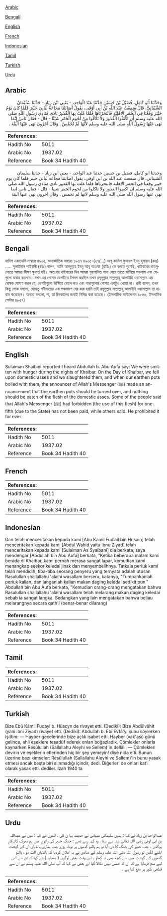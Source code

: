 [Arabic](#arabic)

[Bengali](#bengali)

[English](#english)

[French](#french)

[Indonesian](#indonesian)

[Tamil](#tamil)

[Turkish](#turkish)

[Urdu](#urdu)

## Arabic


<div dir="rtl" lang="ar" style={{fontSize:'larger',backgroundColor:'#f8f9fa',padding:20}}>
وَحَدَّثَنَا أَبُو كَامِلٍ، فُضَيْلُ بْنُ حُسَيْنٍ حَدَّثَنَا عَبْدُ الْوَاحِدِ، - يَعْنِي ابْنَ زِيَادٍ - حَدَّثَنَا سُلَيْمَانُ الشَّيْبَانِيُّ، قَالَ سَمِعْتُ عَبْدَ اللَّهِ بْنَ أَبِي أَوْفَى، يَقُولُ أَصَابَتْنَا مَجَاعَةٌ لَيَالِيَ خَيْبَرَ فَلَمَّا كَانَ يَوْمُ خَيْبَرَ وَقَعْنَا فِي الْحُمُرِ الأَهْلِيَّةِ فَانْتَحَرْنَاهَا فَلَمَّا غَلَتْ بِهَا الْقُدُورُ نَادَى مُنَادِي رَسُولِ اللَّهِ صلى الله عليه وسلم أَنِ اكْفَئُوا الْقُدُورَ وَلاَ تَأْكُلُوا مِنْ لُحُومِ الْحُمُرِ شَيْئًا - قَالَ - فَقَالَ نَاسٌ إِنَّمَا نَهَى عَنْهَا رَسُولُ اللَّهِ صلى الله عليه وسلم لأَنَّهَا لَمْ تُخَمَّسْ ‏.‏ وَقَالَ آخَرُونَ نَهَى عَنْهَا أَلْبَتَّةَ ‏.‏
</div>
<div style={{backgroundColor:'#f8f9fa',padding:20, marginBottom: 10}}><table> <thead> <tr> <th>References:</th> <th></th> </tr> </thead> <tbody><tr><td>Hadith No</td><td>5011</td></tr><tr><td>Arabic No</td><td>1937.02</td></tr><tr><td>Reference</td><td>Book 34 Hadith 40</td></tr></tbody></table></div>


<div dir="rtl" lang="ar" style={{fontSize:'larger',backgroundColor:'#f8f9fa',padding:20}}>
وحدثنا ابو كامل، فضيل بن حسين حدثنا عبد الواحد، - يعني ابن زياد - حدثنا سليمان الشيباني، قال سمعت عبد الله بن ابي اوفى، يقول اصابتنا مجاعة ليالي خيبر فلما كان يوم خيبر وقعنا في الحمر الاهلية فانتحرناها فلما غلت بها القدور نادى منادي رسول الله صلى الله عليه وسلم ان اكفيوا القدور ولا تاكلوا من لحوم الحمر شييا - قال - فقال ناس انما نهى عنها رسول الله صلى الله عليه وسلم لانها لم تخمس . وقال اخرون نهى عنها البتة
</div>
<div style={{backgroundColor:'#f8f9fa',padding:20, marginBottom: 10}}><table> <thead> <tr> <th>References:</th> <th></th> </tr> </thead> <tbody><tr><td>Hadith No</td><td>5011</td></tr><tr><td>Arabic No</td><td>1937.02</td></tr><tr><td>Reference</td><td>Book 34 Hadith 40</td></tr></tbody></table></div>

## Bengali


<div dir="ltr" lang="bn" style={{fontSize:'larger',backgroundColor:'#f8f9fa',padding:20}}>
হাদিস একাডেমি নাম্বারঃ ৪৯০৫, আন্তর্জাতিক নাম্বারঃ ১৯৩৭ ৪৯০৫-(২৭/…) আবূ কামিল ফুযায়ল ইবনু হুসায়ন (রহঃ) ..... সুলাইমান শাইবানী (রহঃ) বলেন, আমি আবদুল্লাহ ইবনু আবূ আওফা (রাযিঃ) কে বলতে শুনেছি, খাইবারের রাতগুলোতে আমরা ভীষণ ক্ষুধার্ত হই। অতঃপর খাইবারের দিন আমরা গৃহপালিত গাধা পেয়ে তাতে ঝাপিয়ে পড়লাম এবং সেগুলো যাবাহ করলাম। যখন এর গোশত ডেগচীতে টগবগ করছিল তখন রসূলুল্লাহ সাল্লাল্লাহু আলাইহি ওয়াসাল্লাম এর ঘোষক ঘোযণা করল যে, ডেগচীগুলো উল্টিয়ে ফেলে দাও এবং গাধাগুলোর গোশত একটুও খেয়ো না। রাবী বলেন, তখন কিছু লোক বললো, যেহেতু গনীমাতের এক পঞ্চমাংশ বের করা হয়নি তাই রসূলুল্লাহ সাল্লাল্লাহু আলাইহি ওয়াসাল্লাম তা হারাম করেছেন। অন্যরা বললো, না, তা চিরকালের জন্যই নিষিদ্ধ করা হয়েছে। (ইসলামিক ফাউন্ডেশন ৪৮৫৬, ইসলামিক সেন্টার ৪৮৫৭)
</div>
<div style={{backgroundColor:'#f8f9fa',padding:20, marginBottom: 10}}><table> <thead> <tr> <th>References:</th> <th></th> </tr> </thead> <tbody><tr><td>Hadith No</td><td>5011</td></tr><tr><td>Arabic No</td><td>1937.02</td></tr><tr><td>Reference</td><td>Book 34 Hadith 40</td></tr></tbody></table></div>

## English


<div dir="ltr" lang="en" style={{fontSize:'larger',backgroundColor:'#f8f9fa',padding:20}}>
Sulaiman Shaibini reported:I heard Abdullah b. Abu Aufa say: We were smitten with hunger during the nights of Khaibar. On the Day of Khaibar, we fell upon domestic asses and we slaughtered them, and when our earthen pots boiled with them, the announcer of Allah's Messenger (ﷺ) made an annoancement that the earthen pots should be turned over, and nothing should be eaten of the flesh of the domestic asses. Some of the people said that Allah's Messenger (ﷺ) had forbidden (the use of this flesh) for one-fifth (due to the State) has not been paid, while others said: He prohibited it for ever
</div>
<div style={{backgroundColor:'#f8f9fa',padding:20, marginBottom: 10}}><table> <thead> <tr> <th>References:</th> <th></th> </tr> </thead> <tbody><tr><td>Hadith No</td><td>5011</td></tr><tr><td>Arabic No</td><td>1937.02</td></tr><tr><td>Reference</td><td>Book 34 Hadith 40</td></tr></tbody></table></div>

## French


<div dir="ltr" lang="fr" style={{fontSize:'larger',backgroundColor:'#f8f9fa',padding:20}}>

</div>
<div style={{backgroundColor:'#f8f9fa',padding:20, marginBottom: 10}}><table> <thead> <tr> <th>References:</th> <th></th> </tr> </thead> <tbody><tr><td>Hadith No</td><td>5011</td></tr><tr><td>Arabic No</td><td>1937.02</td></tr><tr><td>Reference</td><td>Book 34 Hadith 40</td></tr></tbody></table></div>

## Indonesian


<div dir="ltr" lang="id" style={{fontSize:'larger',backgroundColor:'#f8f9fa',padding:20}}>
Dan telah menceritakan kepada kami [Abu Kamil Fudlail bin Husain] telah menceritakan kepada kami [Abdul Wahid yaitu Ibnu Ziyad] telah menceritakan kepada kami [Sulaiman As Syaibani] dia berkata; saya mendengar [Abdullah bin Abu Aufa] berkata, "Ketika beberapa malam kami berada di Khaibar, kami pernah merasa sangat lapar, kemudian kami menangkap seekor keledai jinak dan menyembelihnya. Tatkala periuk kami telah mendidih, tiba-tiba seorang penyeru yang ternyata adalah utusan Rasulullah shallallahu 'alaihi wasallam berseru, katanya, "Tumpahkanlah periuk kalian, dan janganlah kalian makan daging keledai sedikit pun." Abdullah bin Abu Aufa berkata, "Kemudian orang-orang mengatakan bahwa Rasulullah shallallahu 'alaihi wasallam telah melarang makan daging keledai sebab ia sangat langka. Sedangkan yang lain mengatakan bahwa beliau melarangnya secara qath'I (benar-benar dilarang)
</div>
<div style={{backgroundColor:'#f8f9fa',padding:20, marginBottom: 10}}><table> <thead> <tr> <th>References:</th> <th></th> </tr> </thead> <tbody><tr><td>Hadith No</td><td>5011</td></tr><tr><td>Arabic No</td><td>1937.02</td></tr><tr><td>Reference</td><td>Book 34 Hadith 40</td></tr></tbody></table></div>

## Tamil


<div dir="ltr" lang="ta" style={{fontSize:'larger',backgroundColor:'#f8f9fa',padding:20}}>

</div>
<div style={{backgroundColor:'#f8f9fa',padding:20, marginBottom: 10}}><table> <thead> <tr> <th>References:</th> <th></th> </tr> </thead> <tbody><tr><td>Hadith No</td><td>5011</td></tr><tr><td>Arabic No</td><td>1937.02</td></tr><tr><td>Reference</td><td>Book 34 Hadith 40</td></tr></tbody></table></div>

## Turkish


<div dir="ltr" lang="tr" style={{fontSize:'larger',backgroundColor:'#f8f9fa',padding:20}}>
Bize Ebû Kâmil Fudayl b. Hüscyn de rivayet etti. (Dediki): Bize Abdülvâhit (yani ibni Ziyad) rivayet etti. (Dediki): Abdullah b. Ebî Evfâ'yı şunu söylerken işittim: — Hayber gecelerinde bize açlık isabet etti. Hayber (vak'ası) günü gelince, ehli eşeklere tesadüf ederek onları boğazladık. Çömlekler onlarla kaynarken Resûlullah (Sallallahu Aleyhi ve Sellem)'in dellâlı: — Çömlekleri devirin ve eşeklerin etlerinden hiç bir şey yemeyin! diye nida elti. Bunun üzerine bazı kimseler: Resûlullah (Sallallahu Aleyhi ve Sellem)'in bunu yasak etmesi ancak beşte biri alınmadığı içindir, dedi. Diğerleri de onları kat'i olarak yasak etti. dediler. İzah 1940 ta
</div>
<div style={{backgroundColor:'#f8f9fa',padding:20, marginBottom: 10}}><table> <thead> <tr> <th>References:</th> <th></th> </tr> </thead> <tbody><tr><td>Hadith No</td><td>5011</td></tr><tr><td>Arabic No</td><td>1937.02</td></tr><tr><td>Reference</td><td>Book 34 Hadith 40</td></tr></tbody></table></div>

## Urdu


<div dir="rtl" lang="ur" style={{fontSize:'larger',backgroundColor:'#f8f9fa',padding:20}}>
عبدالواحد بن زیاد نے کہا : ہمیں سلیمانی شیبانی نے حدیث بیا ن کی ، انھوں نے کہا : میں نے عبداللہ بن ابی اوفیٰ رضی اللہ تعالیٰ عنہ سے سنا ، وہ کہہ رہے تھے : جنگ خیبر کی راتوں میں ہم بھوک کاشکار ہوگئے ۔ جب خیبر کی جنگ کا دن آیا تو ہم پالتو گدھوں پر ٹوٹ پڑے جب ہماری ہانڈیاں ان کے گوشت ابلنے لگیں تو رسول اللہ صلی اللہ علیہ وسلم کے منادی نے یہ اعلان کردیا کہ ہانڈیاں الٹ دو ، پالتو گدھوں کے گوشت میں سے کچھ بھی نہ کھاؤ ۔ اس وقت بعض لوگوں ( صحابہ ) نے کہا کہ ان سے اس لیے منع فرمایا ہے کہ ان کا خمس نہیں نکالا گیا اور بعض نے کہا کہ آپ صلی اللہ علیہ وسلم نے ان سے قطعی طور پر منع کیا ہے ۔
</div>
<div style={{backgroundColor:'#f8f9fa',padding:20, marginBottom: 10}}><table> <thead> <tr> <th>References:</th> <th></th> </tr> </thead> <tbody><tr><td>Hadith No</td><td>5011</td></tr><tr><td>Arabic No</td><td>1937.02</td></tr><tr><td>Reference</td><td>Book 34 Hadith 40</td></tr></tbody></table></div>